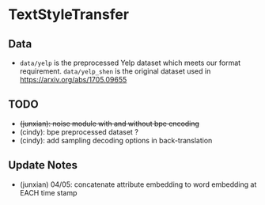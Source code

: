 # TextStyleTransfer

## Data

* `data/yelp` is the preprocessed Yelp dataset which meets our format requirement. `data/yelp_shen` is the original dataset used in https://arxiv.org/abs/1705.09655



## TODO

* ~~(junxian): noise module with and without bpe encoding~~
* (cindy): bpe preprocessed dataset ?
* (cindy): add sampling decoding options in back-translation


## Update Notes
* (junxian) 04/05: concatenate attribute embedding to word embedding at EACH time stamp
